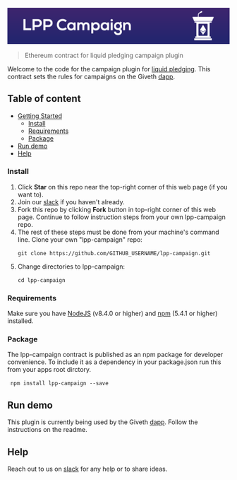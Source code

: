 ![LPP Campaign~](readme-header.png)

> Ethereum contract for liquid pledging campaign plugin

Welcome to the code for the campaign plugin for [liquid pledging](https://github.com/Giveth/lpp-campaign). This contract sets the rules for campaigns on the Giveth [dapp](https://github.com/Giveth/giveth-dapp).

## Table of content

- [Getting Started](#getting-started)
    - [Install](#install)
    - [Requirements](#requirements)
    - [Package](#package)
- [Run demo](#run-demo)
- [Help](#help)

### Install
1. Click **Star** on this repo near the top-right corner of this web page (if you want to).
2. Join our [slack](http://slack.giveth.io) if you haven't already.
3. Fork this repo by clicking **Fork** button in top-right corner of this web page. Continue to follow instruction steps from your own lpp-campaign repo.
5. The rest of these steps must be done from your machine's command line. Clone your own "lpp-campaign" repo: 
    ```
    git clone https://github.com/GITHUB_USERNAME/lpp-campaign.git
    ```
6. Change directories to lpp-campaign:
    ```
    cd lpp-campaign
    ```

### Requirements
Make sure you have [NodeJS](https://nodejs.org/) (v8.4.0 or higher) and [npm](https://www.npmjs.com/) (5.4.1 or higher) installed.

### Package
The lpp-campaign contract is published as an npm package for developer convenience. To include it as a dependency in your package.json run this from your apps root dirctory.
```
 npm install lpp-campaign --save
```

## Run demo
This plugin is currently being used by the Giveth [dapp](https://github.com/Giveth/giveth-dapp). Follow the instructions on the readme.

## Help
Reach out to us on [slack](http://slack.giveth.io) for any help or to share ideas.
